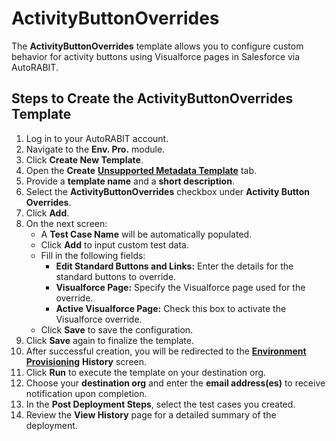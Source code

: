 # ActivityButtonOverrides

The **ActivityButtonOverrides** template allows you to configure custom behavior for activity buttons using Visualforce pages in Salesforce via AutoRABIT.

## Steps to Create the ActivityButtonOverrides Template

1. Log in to your AutoRABIT account.
2. Navigate to the **Env. Pro.** module.
3. Click **Create New Template**.
4. Open the **Create** [**Unsupported Metadata Template**](../../../../arm/arm-features/environment-provisioning/unsupported-metadata-templates/) tab.
5. Provide a **template name** and a **short description**.
6. Select the **ActivityButtonOverrides** checkbox under **Activity Button Overrides**.
7. Click **Add**.
8. On the next screen:
   * A **Test Case Name** will be automatically populated.
   * Click **Add** to input custom test data.
   * Fill in the following fields:
     * **Edit Standard Buttons and Links:** Enter the details for the standard buttons to override.
     * **Visualforce Page:** Specify the Visualforce page used for the override.
     * **Active Visualforce Page:** Check this box to activate the Visualforce override.
   * Click **Save** to save the configuration.
9. Click **Save** again to finalize the template.
10. After successful creation, you will be redirected to the [**Environment Provisioning**](../../../../arm/arm-features/environment-provisioning/) **History** screen.
11. Click **Run** to execute the template on your destination org.
12. Choose your **destination org** and enter the **email address(es)** to receive notification upon completion.
13. In the **Post Deployment Steps**, select the test cases you created.
14. Review the **View History** page for a detailed summary of the deployment.
